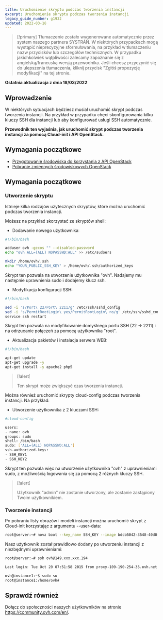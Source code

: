 ```yaml
---
title: Uruchomienie skryptu podczas tworzenia instancji
excerpt: Uruchomienie skryptu podczas tworzenia instancji
legacy_guide_number: g1932
updated: 2022-03-18
---
```


> [!primary]
> Tłumaczenie zostało wygenerowane automatycznie przez system naszego partnera SYSTRAN. W niektórych przypadkach mogą wystąpić nieprecyzyjne sformułowania, na przykład w tłumaczeniu nazw przycisków lub szczegółów technicznych. W przypadku jakichkolwiek wątpliwości zalecamy zapoznanie się z angielską/francuską wersją przewodnika. Jeśli chcesz przyczynić się do ulepszenia tłumaczenia, kliknij przycisk "Zgłóś propozycję modyfikacji" na tej stronie.
>

**Ostatnia aktualizacja z dnia 18/03/2022**

## Wprowadzenie

W niektórych sytuacjach będziesz musiał uruchomić skrypt podczas tworzenia instancji. 
Na przykład w przypadku chęci skonfigurowania kilku kluczy SSH dla instancji lub aby konfigurować usługi SSH automatycznie.

**Przewodnik ten wyjaśnia, jak uruchomić skrypt podczas tworzenia instancji za pomocą Cloud-init i API OpenStack.**


## Wymagania początkowe

- [Przygotowanie środowiska do korzystania z API OpenStack](/pages/platform/public-cloud/prepare_the_environment_for_using_the_openstack_api)
- [Pobranie zmiennych środowiskowych OpenStack](/pages/platform/public-cloud/loading_openstack_environment_variables)


## Wymagania początkowe

### Utworzenie skryptu

Istnieje kilka rodzajów użytecznych skryptów, które można uruchomić podczas tworzenia instancji. 

Możesz na przykład skorzystać ze skryptów shell:


- Dodawanie nowego użytkownika:


```bash
#!/bin/bash

adduser ovh -gecos "" --disabled-password
echo "ovh ALL=(ALL) NOPASSWD:ALL" >> /etc/sudoers

mkdir /home/ovh/.ssh
echo "YOUR_PUBLIC_SSH_KEY" > /home/ovh/.ssh/authorized_keys
```

Skrypt ten pozwala na utworzenie użytkownika "ovh". Nadajemy mu następnie uprawnienia sudo i dodajemy klucz ssh.


- Modyfikacja konfiguracji SSH:


```bash
#!/bin/bash

sed -i 's/Port\ 22/Port\ 2211/g' /etc/ssh/sshd_config
sed -i 's/PermitRootLogin\ yes/PermitRootLogin\ no/g' /etc/ssh/sshd_config
service ssh restart
```

Skrypt ten pozwala na modyfikowanie domyślnego portu SSH (22 -> 2211) i na odrzucanie połączeń za pomocą użytkownika "root".


- Aktualizacja pakietów i instalacja serwera WEB:


```bash
#!/bin/bash

apt-get update
apt-get upgrade -y
apt-get install -y apache2 php5
```

>[!alert]
>
> Ten skrypt może zwiększyć czas tworzenia instancji.
>

Można również uruchomić skrypty cloud-config podczas tworzenia instancji. Na przykład:

- Utworzenie użytkownika z 2 kluczami SSH:


```bash
#cloud-config

users:
- name: ovh
groups: sudo
shell: /bin/bash
sudo: ['ALL=(ALL) NOPASSWD:ALL']
ssh-authorized-keys:
- SSH_KEY1
- SSH_KEY2
```


Skrypt ten pozwala więc na utworzenie użytkownika "ovh" z uprawnieniami sudo, z możliwością logowania się za pomocą 2 różnych kluczy SSH.

> [!alert]
>
> Użytkownik "admin" nie zostanie utworzony, ale zostanie zastąpiony Twoim użytkownikiem.
>

### Tworzenie instancji

Po pobraniu listy obrazów i modeli instancji można uruchomić skrypt z Cloud-init korzystając z argumentu --user-data:


```bash
root@server:~# nova boot --key_name SSH_KEY --image bdcb5042-3548-40d0-b06f-79551d3b4377 --flavor 98c1e679-5f2c-4069-b4da-4a4f7179b758 --user-data ./adduser.sh Instance1
```


Nasz użytkownik został prawidłowo dodany po utworzeniu instancji z niezbędnymi uprawnieniami:


```bash
root@server:~# ssh ovh@149.xxx.xxx.194

Last login: Tue Oct 20 07:51:58 2015 from proxy-109-190-254-35.ovh.net

ovh@instance1:~$ sudo su
root@instance1:/home/ovh#
```


## Sprawdź również
 
Dołącz do społeczności naszych użytkowników na stronie <https://community.ovh.com/en/>.

